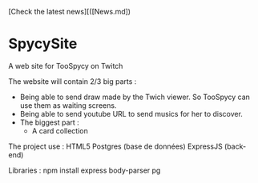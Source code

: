 [Check the latest news][([News.md])

# SpycySite
A web site for TooSpycy on Twitch

The website will contain 2/3 big parts : 
- Being able to send draw made by the Twich viewer. So TooSpycy can use them as waiting screens.
- Being able to send youtube URL to send musics for her to discover.
- The biggest part :
    - A card collection
 
The project use : 
HTML5
Postgres (base de données)
ExpressJS (back-end)

Libraries : 
npm install express body-parser pg
